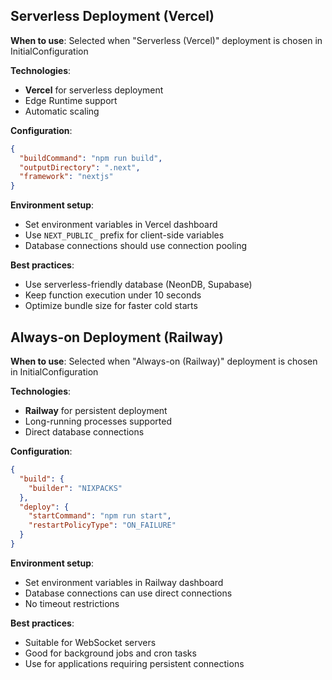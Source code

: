 <!-- option-1 -->
## Serverless Deployment (Vercel)

**When to use**: Selected when "Serverless (Vercel)" deployment is chosen in InitialConfiguration

**Technologies**:
- **Vercel** for serverless deployment
- Edge Runtime support
- Automatic scaling

**Configuration**:
```json
{
  "buildCommand": "npm run build",
  "outputDirectory": ".next",
  "framework": "nextjs"
}
```

**Environment setup**:
- Set environment variables in Vercel dashboard
- Use `NEXT_PUBLIC_` prefix for client-side variables
- Database connections should use connection pooling

**Best practices**:
- Use serverless-friendly database (NeonDB, Supabase)
- Keep function execution under 10 seconds
- Optimize bundle size for faster cold starts
<!-- /option-1 -->

<!-- option-2 -->
## Always-on Deployment (Railway)

**When to use**: Selected when "Always-on (Railway)" deployment is chosen in InitialConfiguration

**Technologies**:
- **Railway** for persistent deployment
- Long-running processes supported
- Direct database connections

**Configuration**:
```json
{
  "build": {
    "builder": "NIXPACKS"
  },
  "deploy": {
    "startCommand": "npm run start",
    "restartPolicyType": "ON_FAILURE"
  }
}
```

**Environment setup**:
- Set environment variables in Railway dashboard
- Database connections can use direct connections
- No timeout restrictions

**Best practices**:
- Suitable for WebSocket servers
- Good for background jobs and cron tasks
- Use for applications requiring persistent connections
<!-- /option-2 -->
